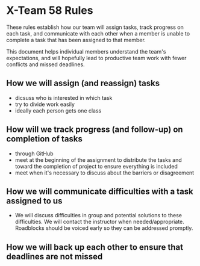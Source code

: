 # X-Team 58 Rules

These rules establish how our team will assign tasks,
track progress on each task, and communicate with each other 
when a member is unable to complete a task that has been assigned to that member.

This document helps individual members understand the team's expectations,
and will hopefully lead to productive team work with fewer conflicts
and missed deadlines.

## How we will assign (and reassign) tasks
* dicsuss who is interested in which task
* try to divide work easily
* ideally each person gets one class

## How will we track progress (and follow-up) on completion of tasks
* through GitHub
* meet at the beginning of the assignment to distribute the tasks and toward the completion of project to ensure
everything is included
* meet when it's necessary to discuss about the barriers or disagreement


## How we will communicate difficulties with a task assigned to us

* We will discuss difficulties in group and potential solutions to these difficulties. We will contact the instructor when needed/appropriate. Roadblocks should be voiced early so they can be addressed promptly.

## How we will back up each other to ensure that deadlines are not missed





